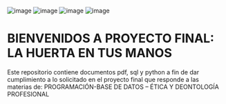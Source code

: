 ![image](https://github.com/gerbena03/proyectoProgram/assets/166568631/4f0f2e7d-2eae-4ad8-8691-8cf73adc2e13)
![image](https://github.com/gerbena03/proyectoProgram/assets/166568631/2c398177-eecd-416e-8746-1dc9a915e625)
        ![image](https://github.com/gerbena03/proyectoProgram/assets/166568631/0e73146c-6bb1-4616-b705-0fcccaf83106)
![image](https://github.com/gerbena03/proyectoProgram/assets/166568631/e1b60653-6f79-4544-9d62-53e76ede6964)

# BIENVENIDOS A PROYECTO FINAL: LA HUERTA EN TUS MANOS

<p style="color: blue; font-family: 'Courier New', Courier, monospace;">

  Este repositorio contiene documentos pdf, sql y python a fin de dar cumplimiento a lo solicitado en el proyecto final que responde a las materias de: 
  PROGRAMACIÓN-BASE DE DATOS – ÉTICA Y DEONTOLOGÍA PROFESIONAL
</p>
